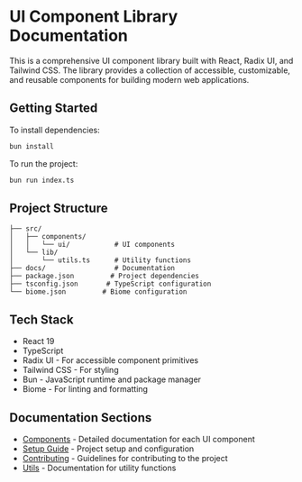 # UI Component Library Documentation

This is a comprehensive UI component library built with React, Radix UI, and Tailwind CSS. The library provides a collection of accessible, customizable, and reusable components for building modern web applications.

## Getting Started

To install dependencies:

```bash
bun install
```

To run the project:

```bash
bun run index.ts
```

## Project Structure

```
├── src/
│   ├── components/
│   │   └── ui/           # UI components
│   └── lib/
│       └── utils.ts      # Utility functions
├── docs/                 # Documentation
├── package.json         # Project dependencies
├── tsconfig.json       # TypeScript configuration
└── biome.json         # Biome configuration
```

## Tech Stack

- React 19
- TypeScript
- Radix UI - For accessible component primitives
- Tailwind CSS - For styling
- Bun - JavaScript runtime and package manager
- Biome - For linting and formatting

## Documentation Sections

- [Components](./components.md) - Detailed documentation for each UI component
- [Setup Guide](./setup.md) - Project setup and configuration
- [Contributing](./contributing.md) - Guidelines for contributing to the project
- [Utils](./utils.md) - Documentation for utility functions 